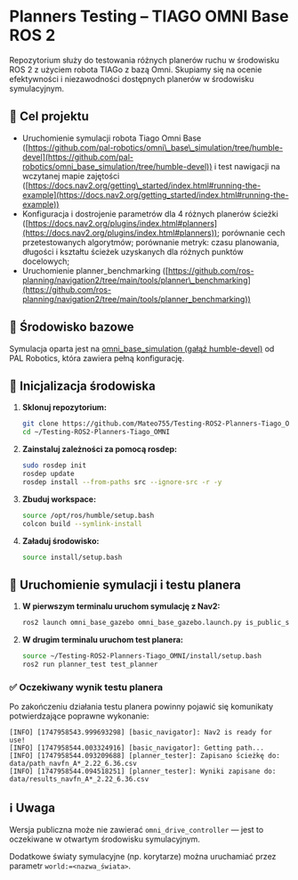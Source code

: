 # Planners Testing – TIAGO OMNI Base ROS 2

Repozytorium służy do testowania różnych planerów ruchu w środowisku ROS 2 z użyciem robota TIAGo z bazą Omni. Skupiamy się na ocenie efektywności i niezawodności dostępnych planerów w środowisku symulacyjnym.

## 🎯 Cel projektu

* Uruchomienie symulacji robota Tiago Omni Base ([https://github.com/pal-robotics/omni\_base\_simulation/tree/humble-devel](https://github.com/pal-robotics/omni_base_simulation/tree/humble-devel)) i test nawigacji na wczytanej mapie zajętości ([https://docs.nav2.org/getting\_started/index.html#running-the-example](https://docs.nav2.org/getting_started/index.html#running-the-example))
* Konfiguracja i dostrojenie parametrów dla 4 różnych planerów ścieżki ([https://docs.nav2.org/plugins/index.html#planners](https://docs.nav2.org/plugins/index.html#planners));  porównanie cech przetestowanych algorytmów; porównanie metryk: czasu planowania, długości i kształtu ścieżek uzyskanych dla różnych punktów docelowych;
* Uruchomienie planner\_benchmarking ([https://github.com/ros-planning/navigation2/tree/main/tools/planner\_benchmarking](https://github.com/ros-planning/navigation2/tree/main/tools/planner_benchmarking))

## 🤖 Środowisko bazowe

Symulacja oparta jest na [omni\_base\_simulation (gałąź humble-devel)](https://github.com/pal-robotics/omni_base_simulation/tree/humble-devel?tab=readme-ov-file) od PAL Robotics, która zawiera pełną konfigurację.

## 🧪 Inicjalizacja środowiska

1. **Sklonuj repozytorium:**

   ```bash
   git clone https://github.com/Mateo755/Testing-ROS2-Planners-Tiago_OMNI.git ~/Testing-ROS2-Planners-Tiago_OMNI
   cd ~/Testing-ROS2-Planners-Tiago_OMNI
   ```
2. **Zainstaluj zależności za pomocą rosdep:**

   ```bash
   sudo rosdep init
   rosdep update
   rosdep install --from-paths src --ignore-src -r -y
   ```
3. **Zbuduj workspace:**

   ```bash
   source /opt/ros/humble/setup.bash
   colcon build --symlink-install
   ```
4. **Załaduj środowisko:**

   ```bash
   source install/setup.bash
   ```

## 🚀 Uruchomienie symulacji i testu planera

1. **W pierwszym terminalu uruchom symulację z Nav2:**

   ```bash
   ros2 launch omni_base_gazebo omni_base_gazebo.launch.py is_public_sim:=True navigation:=True
   ```
2. **W drugim terminalu uruchom test planera:**

   ```bash
   source ~/Testing-ROS2-Planners-Tiago_OMNI/install/setup.bash
   ros2 run planner_test test_planner
   ```

### ✅ Oczekiwany wynik testu planera

Po zakończeniu działania testu planera powinny pojawić się komunikaty potwierdzające poprawne wykonanie:

```
[INFO] [1747958543.999693298] [basic_navigator]: Nav2 is ready for use!
[INFO] [1747958544.003324916] [basic_navigator]: Getting path...
[INFO] [1747958544.093209688] [planner_tester]: Zapisano ścieżkę do: data/path_navfn_A*_2.22_6.36.csv
[INFO] [1747958544.094518251] [planner_tester]: Wyniki zapisane do: data/results_navfn_A*_2.22_6.36.csv
```

## ℹ️ Uwaga

Wersja publiczna może nie zawierać `omni_drive_controller` — jest to oczekiwane w otwartym środowisku symulacyjnym.

Dodatkowe światy symulacyjne (np. korytarze) można uruchamiać przez parametr `world:=<nazwa_świata>`.
